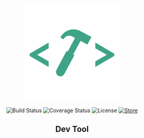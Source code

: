 <p align="center"><img src="./static/icon.png"></p>

<p align="center">
  <img src="https://img.shields.io/travis/rust-lang/rust.svg" alt="Build Status">
  <img src="https://img.shields.io/badge/coverage-100%25-brightgreen.svg" alt="Coverage Status">
  <img src="https://img.shields.io/github/license/mashape/apistatus.svg" alt="License">
  <a href="https://chrome.google.com/webstore/detail/dev-tool-to-encrypt-or-co/bhdfbgcflacmmmmpgdcgdggkpfhfmkbf">
    <img src="https://img.shields.io/badge/chrome%20web%20store-v0.1.1-blue.svg" alt="Store">
  </a>
</p>

<h2 align="center">Dev Tool</h2>
